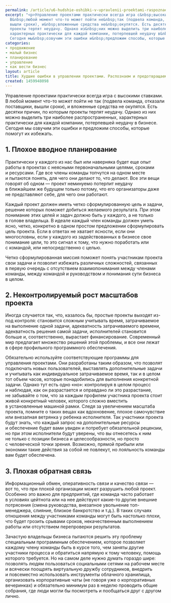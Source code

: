```yaml
---
permalink: /article/u6-hudshie-oshibki-v-upravlenii-proektami-raspoznaem-i-predotvrashchaem
excerpt: "<p>Управление проектами практически всегда игра с&nbsp;высокими ставками.
  В&nbsp;любой момент что-то может пойти не&nbsp;так (подвела команда, отказали поставщики,
  вышли сроки), и&nbsp;вложенные средства не&nbsp;окупятся. Есть десятки причин, по&nbsp;которым
  проекты терпят неудачу. Однако из&nbsp;них можно выделить три наиболее распространенных,
  характерных практически для каждой компании, потерпевшей неудачу в&nbsp;бизнесе.
  Сегодня мы&nbsp;озвучим эти ошибки и&nbsp;предложим способы, которые помогут их&nbsp;избежать.</p>"
categories:
- продвижение
- малый бизнес
- планирование
- управление
- как вести бизнес
layout: article
title: Худшие ошибки в управлении проектами. Распознаем и предотвращаем
created: 1459948098
---
```

Управление проектами практически всегда игра с высокими ставками. В любой момент что-то может пойти не так (подвела команда, отказали поставщики, вышли сроки), и вложенные средства не окупятся. Есть десятки причин, по которым проекты терпят неудачу. Однако из них можно выделить три наиболее распространенных, характерных практически для каждой компании, потерпевшей неудачу в бизнесе. Сегодня мы озвучим эти ошибки и предложим способы, которые помогут их избежать.

## 1. Плохое вводное планирование ##

Практически у каждого из нас был или наверняка будет еще опыт работы в проектах с неясными первоначальными целями, сроками и ресурсами. Где все члены команды топчутся на одном месте и пытаются понять, для чего они делают то, что делают. Все эти вещи говорят об одном — проект неминуемо потерпит неудачу в ближайшем же будущем только потому, что его организаторы даже не представляют себе, для чего они работают.

Каждый проект должен иметь четко сформулированную цель и задачи, решение которых поможет добиться желаемого результата. При этом понимание этих целей и задач должно быть у каждого, а не только в голове владельца. В идеале каждый член команды должен уметь ясно, четко, конкретно в одном простом предложении сформулировать цель проекта. Если в ответах не хватает ясности, если они многословны, если у каждого из задействованных в бизнесе свое понимание цели, то это сигнал к тому, что нужно поработать или с командой, или непосредственно с целью.

Четко сформулированная миссия поможет понять участникам проекта свои задачи и позволит избежать различных сложностей, связанных в первую очередь с отсутствием взаимопонимания между членами команды, между командой и руководством и понимания сути бизнеса в целом.

## 2. Неконтролируемый рост масштабов проекта ##

Иногда случается так, что, казалось бы, простые проекты выходят из-под контроля: становится сложным учитывать время, затрачиваемое на выполнение одной задачи, адекватность затрачиваемого времени, адекватность решения самой задачи, исполнителей становится больше и, соответственно, вырастает финансирование. Современный мир предлагает множество решений этой проблемы, и все они лежат в сфере профильного программного обеспечения.

Обязательно используйте соответствующие программы для управления проектами. Они разработаны таким образом, что позволят подключать новых пользователей, выставлять дополнительные задачи и учитывать как индивидуальное затрачиваемое время, так и в целом тот объем часов, которые понадобились для выполнения конкретной задачи. Однако тут есть одно «но»: контролируя в целом процесс и наблюдая, как он разрастается и оправдано ли это разрастание, не забывайте о том, что за каждым профилем участника проекта стоит живой конкретный человек, которого сложно вместить в установленные машиной рамки. Следя за увеличением масштаба проекта, помните о таких вещах как вдохновение, плохое самочувствие или внезапная ветрянка у ребенка исполнителя. Так участники проекта будут знать, что каждый запрос на дополнительные ресурсы и обеспечение будет вами увиден и потребует обязательной рецензии, но при этом исполнители будут уверены, что вы отнесетесь к ним не только с позиции бизнеса и целесообразности, но просто с человеческой точки зрения. Возможно, прямой прибыли или экономии такие действия за собой не повлекут, но лояльность команды вам будет обеспечена.

## 3. Плохая обратная связь ##

Информационный обмен, оперативность связи и качество связи — вот то, что при плохой организации может разрушить любой проект. Особенно это важно для предприятий, где команда часто работает в условиях цейтнота или на нее действуют какие-то другие внешние потрясения (смена руководства, внезапное увольнение топ-менеджера, слияние, близкое банкротство и т.д.). В таких случаях отношения между участниками команды могут быть настолько плохи, что будет грозить срывами сроков, некачественным выполнением работы или отсутствием перепроверки результатов.

Зачастую владельцы бизнеса пытаются решить эту проблему специальным программным обеспечением, которое позволяет каждому члену команды быть в курсе того, чем заняты другие участники процесса и обратиться напрямую к тому человеку, помощь которого требуется. Но на самом деле нужно думать гораздо шире: позволять людям пользоваться социальными сетями на рабочем месте и всячески поощрять виртуальную дружбу сотрудников, внедрить и повсеместно использовать инструменты облачного хранилища, организовать корпоративные чаты (не говоря уже о корпоративных вечеринках) и обязательно минимум раз в неделю проводить общие собрания, где люди могли бы посмотреть и пообщаться друг с другом лично.
